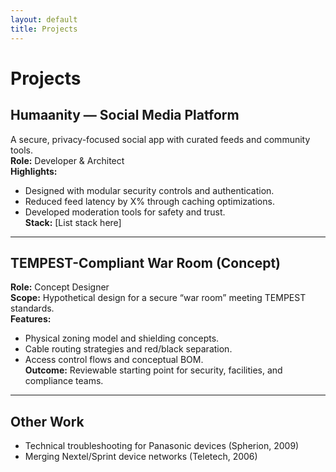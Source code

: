 ```yaml
---
layout: default
title: Projects
---
```


# Projects

## Humaanity — Social Media Platform
A secure, privacy-focused social app with curated feeds and community tools.  
**Role:** Developer & Architect  
**Highlights:**  
- Designed with modular security controls and authentication.  
- Reduced feed latency by X% through caching optimizations.  
- Developed moderation tools for safety and trust.  
**Stack:** [List stack here]  

---

## TEMPEST-Compliant War Room (Concept)
**Role:** Concept Designer  
**Scope:** Hypothetical design for a secure “war room” meeting TEMPEST standards.  
**Features:**  
- Physical zoning model and shielding concepts.  
- Cable routing strategies and red/black separation.  
- Access control flows and conceptual BOM.  
**Outcome:** Reviewable starting point for security, facilities, and compliance teams.

---

## Other Work
- Technical troubleshooting for Panasonic devices (Spherion, 2009)  
- Merging Nextel/Sprint device networks (Teletech, 2006)
